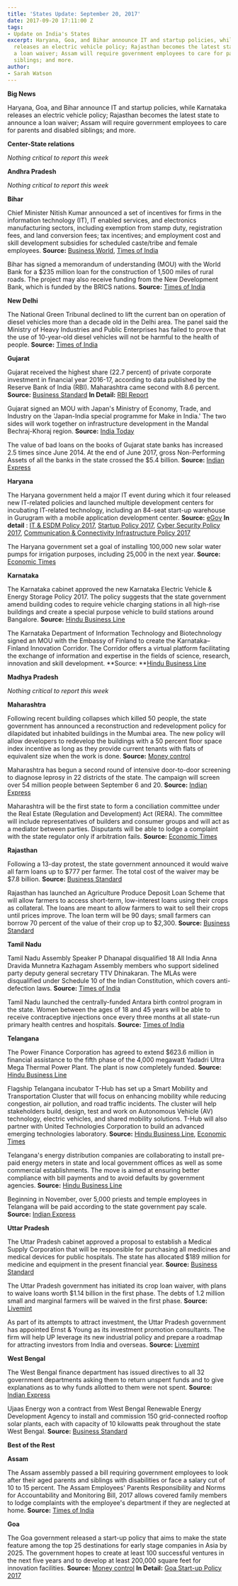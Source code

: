 ```yaml
---
title: 'States Update: September 20, 2017'
date: 2017-09-20 17:11:00 Z
tags:
- Update on India's States
excerpt: Haryana, Goa, and Bihar announce IT and startup policies, while Karnataka
  releases an electric vehicle policy; Rajasthan becomes the latest state to announce
  a loan waiver; Assam will require government employees to care for parents and disabled
  siblings; and more.
author:
- Sarah Watson
---
```


**Big News**

Haryana, Goa, and Bihar announce IT and startup policies, while Karnataka releases an electric vehicle policy; Rajasthan becomes the latest state to announce a loan waiver; Assam will require government employees to care for parents and disabled siblings; and more.

**Center-State relations**

*Nothing critical to report this week*

**Andhra Pradesh**

*Nothing critical to report this week*

**Bihar**

Chief Minister Nitish Kumar announced a set of incentives for firms in the information technology (IT), IT enabled services, and electronics manufacturing sectors, including exemption from stamp duty, registration fees, and land conversion fees; tax incentives; and employment cost and skill development subsidies for scheduled caste/tribe and female employees. **Source:** [Business World](http://businessworld.in/article/Bihar-Government-Promotes-IT-Investments-Will-Build-An-IT-City-/14-09-2017-126219/), [Times of India](http://timesofindia.indiatimes.com/city/patna/cm-announces-sops-for-it-firms/articleshow/60519079.cms)

Bihar has signed a memorandum of understanding (MOU) with the World Bank for a $235 million loan for the construction of 1,500 miles of rural roads. The project may also receive funding from the New Development Bank, which is funded by the BRICS nations. **Source:** [Times of India](http://timesofindia.indiatimes.com/city/patna/mou-signed-with-world-bank-ndb-for-rural-roads/articleshow/60501878.cms)

**New Delhi**

The National Green Tribunal declined to lift the current ban on operation of diesel vehicles more than a decade old in the Delhi area. The panel said the Ministry of Heavy Industries and Public Enterprises has failed to prove that the use of 10-year-old diesel vehicles will not be harmful to the health of people. **Source:** [Times of India](http://timesofindia.indiatimes.com/auto/miscellaneous/end-of-road-for-10-yr-old-diesel-cars-ngt-refuses-to-lift-ban/articleshow/60515628.cms)

**Gujarat**

Gujarat received the highest share (22.7 percent) of private corporate investment in financial year 2016-17, according to data published by the Reserve Bank of India (RBI). Maharashtra came second with 8.6 percent. **Source:** [Business Standard](http://www.business-standard.com/article/economy-policy/gujarat-sees-highest-share-of-private-investment-in-2016-17-rbi-117091300058_1.html) **In Detail:** [RBI Report](https://rbidocs.rbi.org.in/rdocs/Bulletin/PDFs/02AR_110917AAEA3C79408C4F329344B89EE198AC5B.PDF)

Gujarat signed an MOU with Japan's Ministry of Economy, Trade, and Industry on the 'Japan-India special programme for Make in India.' The two sides will work together on infrastructure development in the Mandal Bechraj-Khoraj region. **Source:** [India Today](http://indiatoday.intoday.in/story/narendra-modi-shinzo-abe-india-japan-mou-list-ahmedabad-gujarat/1/1047965.html)

The value of bad loans on the books of Gujarat state banks has increased 2.5 times since June 2014. At the end of June 2017, gross Non-Performing Assets of all the banks in the state crossed the $5.4 billion. **Source:** [Indian Express](http://indianexpress.com/article/business/non-performing-assets-in-gujarat-rise-2-5-times-cross-rs-35000-crore-mark/)

**Haryana**

The Haryana government held a major IT event during which it four released new IT-related policies and launched multiple development centers for incubating IT-related technology, including an 84-seat start-up warehouse in Gurugram with a mobile application development center. **Source:** [eGov](http://egov.eletsonline.com/2017/09/haryana-govt-sets-up-centre-for-innovation-entrepreneurship-in-gurugram/) **In detail** : [IT & ESDM Policy 2017](http://www.haryana.gov.in/pressrelease/DraftHaryanaITESDMPolicy2nd%20Feb2017.pdf), [Startup Policy 2017](http://haryanait.gov.in/images/pdf/Startup-Policy_Public-Domain.pdf), [Cyber Security Policy 2017](http://www.haryana.gov.in/citizens/policies/Haryana%20state%20policy-2.pdf), [Communication & Connectivity Infrastructure Policy 2017](http://haryanait.gov.in/images/pdf/Draft-Communication--Connectivity-Policy-2017-1.pdf)

The Haryana government set a goal of installing 100,000 new solar water pumps for irrigation purposes, including 25,000 in the next year. **Source:** [Economic Times](http://energy.economictimes.indiatimes.com/news/renewable/haryana-government-to-install-1-lakh-solar-pumps-for-irrigation/60494694)

**Karnataka**

The Karnataka cabinet approved the new Karnataka Electric Vehicle & Energy Storage Policy 2017. The policy suggests that the state government amend building codes to require vehicle charging stations in all high-rise buildings and create a special purpose vehicle to build stations around Bangalore. **Source:** [Hindu Business Line](http://www.thehindubusinessline.com/news/national/karnataka-cabinet-clears-electric-vehicle-energy-storage-policy/article9857949.ece)

The Karnataka Department of Information Technology and Biotechnology signed an MOU with the Embassy of Finland to create the Karnataka–Finland Innovation Corridor. The Corridor offers a virtual platform facilitating the exchange of information and expertise in the fields of science, research, innovation and skill development. **Source: **[Hindu Business Line](http://www.thehindubusinessline.com/info-tech/karnataka-finland-in-innovation-tieup-for-startup-incubation/article9854494.ece)

**Madhya Pradesh**

*Nothing critical to report this week*

**Maharashtra**

Following recent building collapses which killed 50 people, the state government has announced a reconstruction and redevelopment policy for dilapidated but inhabited buildings in the Mumbai area. The new policy will allow developers to redevelop the buildings with a 50 percent floor space index incentive as long as they provide current tenants with flats of equivalent size when the work is done. **Source:** [Money control](http://www.moneycontrol.com/news/business/real-estate/maharashtra-govt-announces-redevelopment-policy-for-tenanted-buildings-in-mumbai-2385775.html)

Maharashtra has begun a second round of intensive door-to-door screening to diagnose leprosy in 22 districts of the state. The campaign will screen over 54 million people between September 6 and 20. **Source:** [Indian Express](http://indianexpress.com/article/cities/mumbai/maharashtra-government-starts-second-round-of-leprosy-screening-in-22-districts-4842692/)

Maharashtra will be the first state to form a conciliation committee under the Real Estate (Regulation and Development) Act (RERA). The committee will include representatives of builders and consumer groups and will act as a mediator between parties. Disputants will be able to lodge a complaint with the state regulator only if arbitration fails. **Source:** [Economic Times](http://economictimes.indiatimes.com/articleshow/60728646.cms)

**Rajasthan**

Following a 13-day protest, the state government announced it would waive all farm loans up to $777 per farmer. The total cost of the waiver may be $7.8 billion. **Source:** [Business Standard](http://www.business-standard.com/article/economy-policy/rajasthan-announces-farm-loan-waiver-of-up-to-rs-50-000-117091401323_1.html)

Rajasthan has launched an Agriculture Produce Deposit Loan Scheme that will allow farmers to access short-term, low-interest loans using their crops as collateral. The loans are meant to allow farmers to wait to sell their crops until prices improve. The loan term will be 90 days; small farmers can borrow 70 percent of the value of their crop up to $2,300. **Source:** [Business Standard](http://www.business-standard.com/article/pti-stories/rajasthan-govt-launches-short-term-agri-loan-scheme-117091700626_1.html)

**Tamil Nadu**

Tamil Nadu Assembly Speaker P Dhanapal disqualified 18 All India Anna Dravida Munnetra Kazhagam Assembly members who support sidelined party deputy general secretary TTV Dhinakaran. The MLAs were disqualified under Schedule 10 of the Indian Constitution, which covers anti-defection laws. **Source:** [Times of India](http://timesofindia.indiatimes.com/city/chennai/tamil-nadu-speaker-disqualifies-18-mlas-supporting-ttv-dhinakaran/articleshow/60728461.cms)

Tamil Nadu launched the centrally-funded Antara birth control program in the state. Women between the ages of 18 and 45 years will be able to receive contraceptive injections once every three months at all state-run primary health centres and hospitals. **Source:** [Times of India](http://timesofindia.indiatimes.com/city/chennai/tamil-nadu-government-launches-free-contraceptive-shots-for-women/articleshow/60522195.cms)

**Telangana**

The Power Finance Corporation has agreed to extend $623.6 million in financial assistance to the fifth phase of the 4,000 megawatt Yadadri Ultra Mega Thermal Power Plant. The plant is now completely funded. **Source:** [Hindu Business Line](http://www.thehindubusinessline.com/news/national/4000-mw-yadadri-power-plant-achieves-financial-closure-pfc-agrees-to-part-fund-with-rs-4009-cr/article9862411.ece)

Flagship Telangana incubator T-Hub has set up a Smart Mobility and Transportation Cluster that will focus on enhancing mobility while reducing congestion, air pollution, and road traffic incidents. The cluster will help stakeholders build, design, test and work on Autonomous Vehicle (AV) technology, electric vehicles, and shared mobility solutions. T-Hub will also partner with United Technologies Corporation to build an advanced emerging technologies laboratory. **Source:** [Hindu Business Line](http://www.thehindubusinessline.com/news/national/thub-sets-up-smart-mobility-transport-cluster/article9861623.ece), [Economic Times](http://economictimes.indiatimes.com/small-biz/startups/t-hub-utc-partner-to-open-hi-tech-lab-forstart-ups/articleshow/60480841.cms)

Telangana's energy distribution companies are collaborating to install pre-paid energy meters in state and local government offices as well as some commercial establishments. The move is aimed at ensuring better compliance with bill payments and to avoid defaults by government agencies. **Source:** [Hindu Business Line](http://www.thehindubusinessline.com/news/national/telangana-installs-prepaid-energy-meters-in-govt-offices/article9857945.ece)

Beginning in November, over 5,000 priests and temple employees in Telangana will be paid according to the state government pay scale. **Source:** [Indian Express](http://indianexpress.com/article/india/telangana-govt-to-give-temple-priests-state-pay-scale-from-november-4845826/)

**Uttar Pradesh**

The Uttar Pradesh cabinet approved a proposal to establish a Medical Supply Corporation that will be responsible for purchasing all medicines and medical devices for public hospitals. The state has allocated $189 million for medicine and equipment in the present financial year. **Source:** [Business Standard](http://www.business-standard.com/article/news-ians/up-cabinet-approves-setting-up-of-medical-supply-corporation-117091201453_1.html)

The Uttar Pradesh government has initiated its crop loan waiver, with plans to waive loans worth $1.14 billion in the first phase. The debts of 1.2 million small and marginal farmers will be waived in the first phase. **Source:** [Livemint](http://www.livemint.com/Politics/Y0RMNMjnvnsnrZFO8pdxhP/Uttar-Pradesh-waives-Rs7371crore-farm-loans-in-phaseI.html)

As part of its attempts to attract investment, the Uttar Pradesh government has appointed Ernst & Young as its investment promotion consultants. The firm will help UP leverage its new industrial policy and prepare a roadmap for attracting investors from India and overseas. **Source:** [Livemint](http://www.livemint.com/Politics/IEzJacyKeEw6BrJ2Ii5E2H/Uttar-Pradesh-govt-engages-EY-to-attract-investments.html)

**West Bengal**

The West Bengal finance department has issued directives to all 32 government departments asking them to return unspent funds and to give explanations as to why funds allotted to them were not spent. **Source:** [Indian Express](http://indianexpress.com/article/cities/kolkata/west-bengal-finance-department-ask-32-depts-to-return-unutilised-funds-4849023/)

Ujaas Energy won a contract from West Bengal Renewable Energy Development Agency to install and commission 150 grid-connected rooftop solar plants, each with capacity of 10 kilowatts peak throughout the state West Bengal. **Source:** [Business Standard](http://www.business-standard.com/article/news-cm/ujaas-energy-secured-contract-for-rooftop-solar-pv-power-plants-117091401506_1.html)

**Best of the Rest**

**Assam**

The Assam assembly passed a bill requiring government employees to look after their aged parents and siblings with disabilities or face a salary cut of 10 to 15 percent. The Assam Employees' Parents Responsibility and Norms for Accountability and Monitoring Bill, 2017 allows covered family members to lodge complaints with the employee's department if they are neglected at home. **Source:** [Times of India](http://timesofindia.indiatimes.com/city/guwahati/assam-govt-staff-face-pay-cut-for-neglecting-parents/articleshow/60716174.cms)

**Goa**

The Goa government released a start-up policy that aims to make the state feature among the top 25 destinations for early stage companies in Asia by 2025. The government hopes to create at least 100 successful ventures in the next five years and to develop at least 200,000 square feet for innovation facilities. **Source:** [Money control](http://www.moneycontrol.com/news/india/goa-aims-to-be-among-top-25-start-up-hubs-in-asia-by-2025-2387133.html) **In Detail:** [Goa Start-up Policy 2017](https://www.goa.gov.in/wp-content/uploads/2017/09/Goa-IT-Start-up-Policy-2017.pdf)